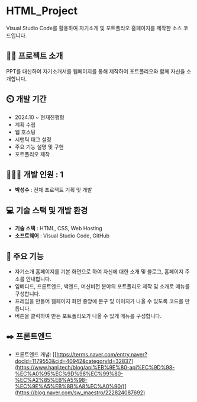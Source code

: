 # HTML_Project
Visual Studio Code를 활용하여 자기소개 및 포트폴리오 홈페이지를 제작한 소스 코드입니다.

## 👨‍🏫 프로젝트 소개
PPT를 대신하여 자기소개서를 웹페이지를 통해 제작하여 포트폴리오와 함께 자신을 소개합니다.

## ⏲️ 개발 기간 
- 2024.10 ~ 현재진행형
- 계획 수립
- 웹 호스팅
- 시맨틱 태그 설정
- 주요 기능 설명 및 구현
- 포트폴리오 제작
  
## 🧑‍🤝‍🧑 개발 인원 : 1
- **박성수** : 전체 프로젝트 기획 및 개발

## 💻 기술 스택 및 개발 환경
- **기술 스택** : HTML, CSS, Web Hosting
- **소프트웨어** : Visual Studio Code, GitHub

## 📌 주요 기능
- 자기소개 홈페이지를 기본 화면으로 하여 자신에 대한 소개 및 블로그, 홈페이지 주소를 안내합니다.
- 임베디드, 프론트엔드, 백엔드, 머신비전 분야의 포트폴리오 제작 및 소개로 메뉴를 구성합니다.
- 프레임을 만들어 웸페이지 화면 중앙에 문구 및 이미지가 나올 수 있도록 코드를 만듭니다. 
- 버튼을 클릭하여 만든 포트폴리오가 나올 수 있게 메뉴를 구성합니다.

## ✒️ 프론트엔드
- 프론트엔드 개념: [[https://terms.naver.com/entry.naver?docId=1179553&cid=40942&categoryId=32837](https://www.hanl.tech/blog/api%EB%9E%80-api%EC%9D%98-%EC%A0%95%EC%9D%98%EC%99%80-%EC%A2%85%EB%A5%98-%EC%9E%A5%EB%8B%A8%EC%A0%90/)](https://blog.naver.com/sw_maestro/222824087692)
